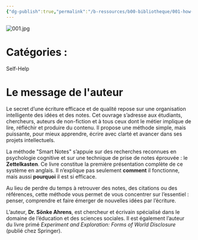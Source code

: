 ```yaml
---
{"dg-publish":true,"permalink":"/b-ressources/b00-bibliotheque/001-how-to-take-smart-notes-soenke-ahrens/","title":"How to Take Smart Notes","tags":["📓Book"],"noteIcon":""}
---
```


![001.jpg](/img/user/B_RESSOURCES/B99_MEDIA/001.jpg)
# Catégories : 
Self-Help

# Le message de l'auteur
Le secret d’une écriture efficace et de qualité repose sur une organisation intelligente des idées et des notes. Cet ouvrage s’adresse aux étudiants, chercheurs, auteurs de non-fiction et à tous ceux dont le métier implique de lire, réfléchir et produire du contenu. Il propose une méthode simple, mais puissante, pour mieux apprendre, écrire avec clarté et avancer dans ses projets intellectuels.

La méthode "Smart Notes" s’appuie sur des recherches reconnues en psychologie cognitive et sur une technique de prise de notes éprouvée : le **Zettelkasten**. Ce livre constitue la première présentation complète de ce système en anglais. Il n’explique pas seulement **comment** il fonctionne, mais aussi **pourquoi** il est si efficace.

Au lieu de perdre du temps à retrouver des notes, des citations ou des références, cette méthode vous permet de vous concentrer sur l’essentiel : penser, comprendre et faire émerger de nouvelles idées par l’écriture.

L’auteur, **Dr. Sönke Ahrens**, est chercheur et écrivain spécialisé dans le domaine de l’éducation et des sciences sociales. Il est également l’auteur du livre primé _Experiment and Exploration: Forms of World Disclosure_ (publié chez Springer).